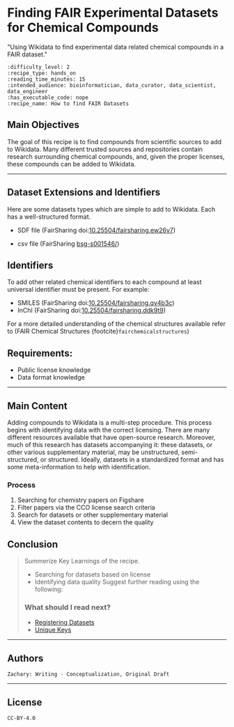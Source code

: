 # Finding FAIR Experimental Datasets for Chemical Compounds
 "Using Wikidata to find experimental data related chemical compounds in a FAIR dataset."


 ````{panels_fairplus}
:difficulty_level: 2
:recipe_type: hands_on
:reading_time_minutes: 15
:intended_audience: bioinformatician, data_curator, data_scientist, data_engineer
:has_executable_code: nope
:recipe_name: How to find FAIR Datasets
```` 

## Main Objectives

The goal of this recipe is to find compounds from scientific sources to add to Wikidata. Many different trusted sources and repositories contain research surrounding chemical compounds, and, given the proper licenses, these compounds can be added to Wikidata.
___

## Dataset Extensions and Identifiers

Here are some datasets types which are simple to add to Wikidata. Each has a well-structured format. 

* SDF file (FairSharing doi:[10.25504/fairsharing.ew26v7](https://doi.org/10.25504/fairsharing.ew26v7))

* csv file (FairSharing [bsg-s001546/](https://fairsharing.org/bsg-s001546/))

## Identifiers
To add other related chemical identifiers to each compound at least universal identifier must be present. For example: 

* SMILES (FairSharing doi:[10.25504/fairsharing.qv4b3c](https://doi.org/10.25504/fairsharing.qv4b3c))
* InChI (FairSharing doi:[10.25504/fairsharing.ddk9t9](https://doi.org/10.25504/fairsharing.ddk9t9))

For a more detailed understanding of the chemical structures available refer to (FAIR Chemical Structures {footcite}`fairchemicalstructures`)

## Requirements:
* Public license knowledge
* Data format knowledge
---


## Main Content
Adding compounds to Wikidata is a multi-step procedure. This process begins with identifying data with the correct licensing. There are many different resources available that have open-source research. Moreover, much of this research has datasets accompanying it: these datasets, or other various supplementary material, may be unstructured, semi-structured, or structured. Ideally, datasets in a standardized format and has some meta-information to help with identification. 

### Process
1) Searching for chemistry papers on Figshare
2) Filter papers via the CCO license search criteria
3) Search for datasets or other supplementary material
4) View the dataset contents to decern the quality


## Conclusion

> Summerize Key Learnings of the recipe.
> * Searching for datasets based on license
> * Identifying data quality
> Suggest further reading using the following:
> ### What should I read next?
> * [Registering Datasets](./.md)
> * [Unique Keys](./.md)

---


## Authors

````{authors_fairplus}
Zachary: Writing - Conceptualization, Original Draft
````

---

## License

````{license_fairplus}
CC-BY-4.0
````